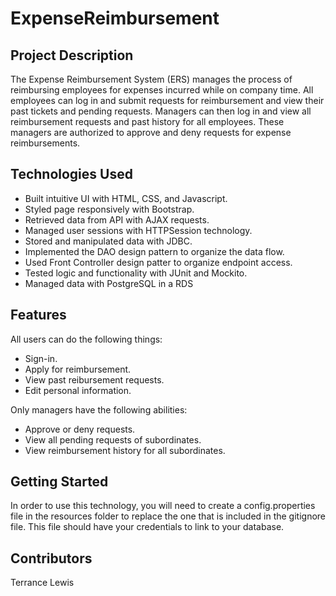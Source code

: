 # ExpenseReimbursement

## Project Description

The Expense Reimbursement System (ERS) manages the process of reimbursing employees for expenses incurred while on company time. 
All employees can log in and submit requests for reimbursement and view their past tickets and pending requests. Managers can then 
log in and view all reimbursement requests and past history for all employees. These managers are authorized to approve and deny 
requests for expense reimbursements.

## Technologies Used

- Built intuitive UI with HTML, CSS, and Javascript.
- Styled page responsively with Bootstrap.
- Retrieved data from API with AJAX requests.
- Managed user sessions with HTTPSession technology.
- Stored and manipulated data with JDBC.
- Implemented the DAO design pattern to organize the data flow.
- Used Front Controller design patter to organize endpoint access.
- Tested logic and functionality with JUnit and Mockito.
-  Managed data with PostgreSQL in a RDS

## Features

All users can do the following things:
- Sign-in.
- Apply for reimbursement.
- View past reibursement requests.
- Edit personal information.

Only managers have the following abilities:
- Approve or deny requests.
- View all pending requests of subordinates.
- View reimbursement history for all subordinates.

## Getting Started

In order to use this technology, you will need to create a config.properties file in the resources folder to replace the one that is 
included in the gitignore file.  This file should have your credentials to link to your database. 

## Contributors

Terrance Lewis
